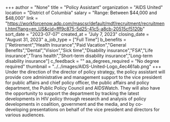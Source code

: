 +++
author = "None"
title = "Policy Assistant"
organization = "AIDS United"
location = "District of Columbia"
salary = "Range: Between $44,000 and $48,000"
link = "https://workforcenow.adp.com/mascsr/default/mdf/recruitment/recruitment.html?lang=en_US&cid=fff9c875-5d25-41c5-a8cb-20515cf5120b"
sort_date = "2023-07-07"
created_at = "July 7, 2023"
closing_date = "August 31, 2023"
a_job_type = ["Full Time"]
b_benefits = ["Retirement","Health Insurance","Paid Vacation","General Benefits","Dental","Vision","Sick time","Disability insurance","FSA","Life insurance","Trans health","Short-term disability insurance","Long-term disability insurance"]
c_feedback = ""
aa_degrees_required = "No degree required"
thumbnail = "../../images/AIDS-United-Logo_4ec461ab.png"
+++
Under the direction of the director of policy strategy, the policy assistant will provide core administrative and management support to the vice president for public affairs and chief policy officer, the public affairs and policy department, the Public Policy Council and AIDSWatch.  They will also have the opportunity to support the department by tracking the latest developments in HIV policy through research and analysis of policy developments in coalition, government and the media, and by co-developing presentations on behalf of the vice president and directors for various audiences. 